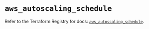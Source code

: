 # `aws_autoscaling_schedule`

Refer to the Terraform Registry for docs: [`aws_autoscaling_schedule`](https://registry.terraform.io/providers/hashicorp/aws/5.35.0/docs/resources/autoscaling_schedule).

